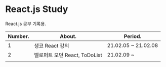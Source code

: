 # React.js Study

React.js 공부 기록용.

| Number. | About.                        | Period.             |
| ------- | ----------------------------- | ------------------- |
| 1       | 생코 React 강의               | 21.02.05 ~ 21.02.08 |
| 2       | 벨로퍼트 모던 React, ToDoList | 21.02.09 ~          |
|         |                               |                     |


